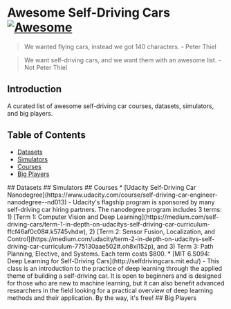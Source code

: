 # Awesome Self-Driving Cars [![Awesome](https://cdn.rawgit.com/sindresorhus/awesome/d7305f38d29fed78fa85652e3a63e154dd8e8829/media/badge.svg)](https://github.com/sindresorhus/awesome)
> We wanted flying cars, instead we got 140 characters.              - Peter Thiel 

> We want self-driving cars, and we want them with an awesome list.  - Not Peter Thiel

## Introduction
A curated list of awesome self-driving car courses, datasets, simulators, and big players.

## Table of Contents
- [Datasets](#datasets)
- [Simulators](#simulators)
- [Courses](#courses)
- [Big Players](#big-players)

<a name="datasets" />
## Datasets

<a name="simulators" />
## Simulators

<a name="courses" />
## Courses
* [Udacity Self-Driving Car Nanodegree](https://www.udacity.com/course/self-driving-car-engineer-nanodegree--nd013) - Udacity's flagship program is sponsored by many self-driving car hiring partners. The nanodegree program includes 3 terms: 1) [Term 1: Computer Vision and Deep Learning](https://medium.com/self-driving-cars/term-1-in-depth-on-udacitys-self-driving-car-curriculum-ffcf46af0c08#.k5745vhdw), 2) [Term 2: Sensor Fusion, Localization, and Control](https://medium.com/udacity/term-2-in-depth-on-udacitys-self-driving-car-curriculum-775130aae502#.oh8xi152p), and 3) Term 3: Path Planning, Elective, and Systems. Each term costs $800.
* [MIT 6.S094: Deep Learning for Self-Driving Cars](http://selfdrivingcars.mit.edu/) - This class is an introduction to the practice of deep learning through the applied theme of building a self-driving car. It is open to beginners and is designed for those who are new to machine learning, but it can also benefit advanced researchers in the field looking for a practical overview of deep learning methods and their application. By the way, it's free!

<a name="big-players" />
## Big Players
